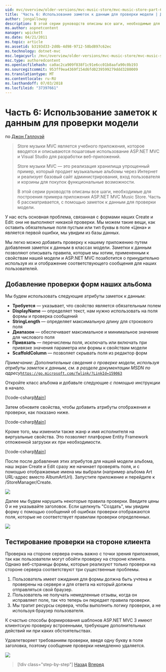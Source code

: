 ```yaml
---
uid: mvc/overview/older-versions/mvc-music-store/mvc-music-store-part-6
title: 'Часть 6: Использование заметок к данным для проверки модели | Документация Майкрософт'
author: jongalloway
description: В этой серии руководств описаны все шаги, необходимые для построения примера приложения ASP.NET MVC Music Store. Часть 6 рассматриваются с использованием заметок к данным для модели V...
ms.author: aspnetcontent
manager: wpickett
ms.date: 04/21/2011
ms.topic: article
ms.assetid: b3193d33-2d0b-4d98-9712-58bd897c62ec
ms.technology: dotnet-mvc
msc.legacyurl: /mvc/overview/older-versions/mvc-music-store/mvc-music-store-part-6
msc.type: authoredcontent
ms.openlocfilehash: ca0ac2ca909f838f1c91e6cc01b8aafa90c0b193
ms.sourcegitcommit: 953ff9ea4369f154d6fd0239599279ddd3280009
ms.translationtype: MT
ms.contentlocale: ru-RU
ms.lasthandoff: 07/03/2018
ms.locfileid: "37397661"
---
```

<a name="part-6-using-data-annotations-for-model-validation"></a>Часть 6: Использование заметок к данным для проверки модели
====================
по [Джон Гэллоуэй](https://github.com/jongalloway)

> Store музыки MVC является учебного приложения, которое вводятся и описываются пошаговые использование ASP.NET MVC и Visual Studio для разработки веб-приложений.  
>   
> Store музыки MVC — это реализация хранилища упрощенный пример, который продает музыкальные альбомы через Интернет и реализует базовый сайт администрирования, вход пользователя и корзины для покупок функциональные возможности.  
>   
> В этой серии руководств описаны все шаги, необходимые для построения примера приложения ASP.NET MVC Music Store. Часть 6 рассматривается, с помощью заметок к данным для проверки модели.


У нас есть основная проблема, связанная с формами наших Create и Edit: они не выполняют никакой проверки. Мы можем такие вещи, как оставить обязательные поля пустым или тип буквы в поле «Цена» и является первой ошибки, мы увидим из базы данных.

Мы легко можно добавить проверку к нашему приложению путем добавления заметок к данным в классах модели. Заметки к данным позволяют описывать правила, которые мы хотим, примененным к свойствам нашей модели и ASP.NET MVC позаботится о принудительно используя их и отображение соответствующего сообщения для наших пользователей.

## <a name="adding-validation-to-our-album-forms"></a>Добавление проверки форм наших альбома

Мы будем использовать следующие атрибуты заметок к данным:

- **Требуется** — указывает, что свойство является обязательным полем
- **DisplayName** — определяет текст, нам нужно использовать на поля формы и проверка сообщений
- **StringLength** — определяет максимальную длину для строкового поля
- **Диапазон** — обеспечивает максимальное и минимальное значение для числового поля
- **Привязать** — перечислены поля, исключать или включать при привязке значения параметра или формы к свойствам модели
- **ScaffoldColumn** — позволяет скрывать поля из редактор форм

*Примечание: Дополнительные сведения о проверке модели, используя атрибуты заметок к данным, см. в разделе документации MSDN по адресу*[`https://go.microsoft.com/fwlink/?LinkId=159063`](https://go.microsoft.com/fwlink/?LinkId=159063)

Откройте класс альбома и добавьте следующие *с помощью* инструкции в начало.

[!code-csharp[Main](mvc-music-store-part-6/samples/sample1.cs)]

Затем обновите свойства, чтобы добавить атрибуты отображения и проверки, как показано ниже.

[!code-csharp[Main](mvc-music-store-part-6/samples/sample2.cs)]

Кроме того, мы изменили также жанр и имя исполнителя на виртуальные свойства. Это позволяет платформе Entity Framework отложенной загрузки их при необходимости.

[!code-csharp[Main](mvc-music-store-part-6/samples/sample3.cs)]

После после добавления этих атрибутов для нашей модели альбома, наш экран Create и Edit сразу же начинает проверять поля, и с помощью отображаемые имена мы выбрали (например альбома Art URL-адрес вместо AlbumArtUrl). Запустите приложение и перейдите к /StoreManager/Create.

![](mvc-music-store-part-6/_static/image1.png)

Далее мы будем нарушить некоторые правила проверки. Введите цены 0 и не указывайте заголовок. Если щелкнуть "Создать", мы увидим форму с помощью сообщений об ошибках проверки отображаются поля, которые не соответствует правилам проверки определенных.

![](mvc-music-store-part-6/_static/image2.png)

## <a name="testing-the-client-side-validation"></a>Тестирование проверки на стороне клиента

Проверка на стороне сервера очень важно с точки зрения приложения, так как пользователи могут обойти проверку на стороне клиента. Однако веб-страницы формы, которые реализуют только проверки на стороне сервера соответствуют три существенные проблемы.

1. Пользователь имеет ожидания для формы должна быть учтена и проверены на сервере и для ответа на который должны отправляться свой браузер.
2. Пользователь не получать немедленные отзывы, когда он исправляет поле, так что теперь он передает правила проверки.
3. Мы тратит ресурсы сервера, чтобы выполнить логику проверки, а не используя браузер пользователя.

К счастью способы формирования шаблонов ASP.NET MVC 3 имеют клиентскую проверку встроенными, требующие дополнительных действий ни при каких обстоятельствах.

Удовлетворяет требованиям проверки, введя одну букву в поле заголовка, поэтому сообщение проверки немедленно удаляется.

![](mvc-music-store-part-6/_static/image3.png)


> [!div class="step-by-step"]
> [Назад](mvc-music-store-part-5.md)
> [Вперед](mvc-music-store-part-7.md)
